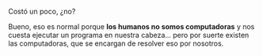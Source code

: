 Costó un poco, ¿no? 

Bueno, eso es normal porque **los humanos no somos computadoras** y nos cuesta ejecutar un programa en nuestra cabeza... pero por suerte existen las computadoras, que se encargan de resolver eso por nosotros.